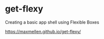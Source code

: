 # get-flexy

Creating a basic app shell using Flexible Boxes

https://maxmellen.github.io/get-flexy/
